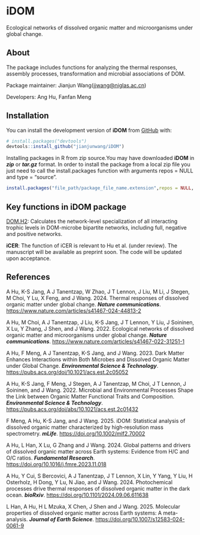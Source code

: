 
<!-- README.md is generated from README.Rmd. Please edit that file -->

# iDOM

Ecological networks of dissolved organic matter and microorganisms under
global change.

## About

The package includes functions for analyzing the thermal responses, assembly processes, transformation and microbial associations of DOM.

Package maintainer: Jianjun Wang(<jjwang@niglas.ac.cn>)

Developers: Ang Hu, Fanfan
Meng

## Installation

You can install the development version of **iDOM** from
[GitHub](https://github.com/) with:

``` r
# install.packages("devtools")
devtools::install_github("jianjunwang/iDOM")
```

Installing packages in R from zip source.You may have downloaded
**iDOM** in ***zip*** or ***tar.gz*** format. In order to install the
package from a local zip file you just need to call the install.packages
function with arguments repos = NULL and type = “source”.

``` r
install.packages("file_path/package_file_name.extension",repos = NULL, type = "source")
```

## Key functions in iDOM package

[DOM.H2](https://doi.org/10.1101/2021.08.12.456177): Calculates the
network-level specialization of all interacting trophic levels in
DOM-microbe bipartite networks, including full, negative and positive
networks.

**iCER**: The function of iCER is relevant to Hu et al. (under review). The manuscript will be available as preprint soon. The code will be updated upon acceptance.

## References

A Hu, K-S Jang, A J Tanentzap, W Zhao, J T Lennon, J Liu, M Li, J Stegen, M Choi, Y Lu, X Feng, and J Wang. 2024. 
Thermal responses of dissolved organic matter under global change. 
***Nature communications***. <https://www.nature.com/articles/s41467-024-44813-2>

A Hu, M Choi, A J Tanentzap, J Liu, K-S Jang, J T Lennon, Y Liu, J Soininen, X Lu, Y Zhang, J Shen, and J Wang. 2022. 
Ecological networks of dissolved organic matter and microorganisms under global change.
***Nature communications***. <https://www.nature.com/articles/s41467-022-31251-1>

A Hu, F Meng, A J Tanentzap, K-S Jang, and J Wang. 2023. 
Dark Matter Enhances Interactions within Both Microbes and Dissolved Organic Matter under Global Change. 
***Environmental Science & Technology***. <https://pubs.acs.org/doi/10.1021/acs.est.2c05052>

A Hu, K-S Jang, F Meng, J Stegen, A J Tanentzap, M Choi, J T Lennon, J Soininen, and J Wang. 2022. 
Microbial and Environmental Processes Shape the Link between Organic Matter Functional Traits and Composition.
***Environmental Science & Technology***. <https://pubs.acs.org/doi/abs/10.1021/acs.est.2c01432>

F Meng, A Hu, K-S Jang, and J Wang. 2025. 
iDOM: Statistical analysis of dissolved organic matter characterized by high‐resolution mass spectrometry. 
***mLife***. <https://doi.org/10.1002/mlf2.70002>

A Hu, L Han, X Lu, G Zhang and J Wang. 2024.
Global patterns and drivers of dissolved organic matter across Earth systems: Evidence from H/C and O/C ratios.
***Fundamental Research***. <https://doi.org/10.1016/j.fmre.2023.11.018>

A Hu, Y Cui, S Bercovici, A J Tanentzap, J T Lennon, X Lin, Y Yang, Y Liu, H Osterholz, H Dong, Y Lu, N Jiao, and J Wang. 2024.
Photochemical processes drive thermal responses of dissolved organic matter in the dark ocean.
***bioRxiv***. <https://doi.org/10.1101/2024.09.06.611638>

L Han, A Hu, H L Mzuka, X Chen, J Shen and J Wang. 2025.
Molecular properties of dissolved organic matter across Earth systems: A meta-analysis.
***Journal of Earth Science***. <https://doi.org/10.1007/s12583-024-0061-9> 
